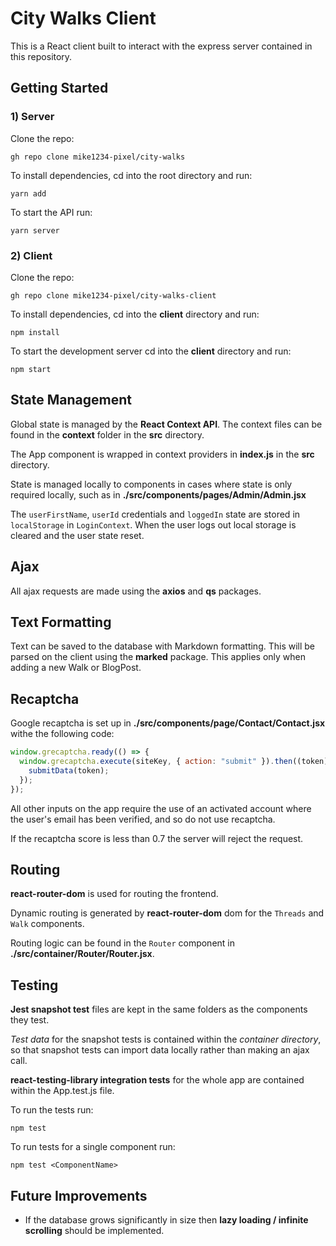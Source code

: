 <!-- @format -->

# City Walks Client

This is a React client built to interact with the express server contained in this repository.

## Getting Started

### 1) Server

Clone the repo:

`gh repo clone mike1234-pixel/city-walks`

To install dependencies, cd into the root directory and run:

`yarn add`

To start the API run:

`yarn server`

### 2) Client

Clone the repo:

`gh repo clone mike1234-pixel/city-walks-client`

To install dependencies, cd into the **client** directory and run:

`npm install`

To start the development server cd into the **client** directory and run:

`npm start`

## State Management

Global state is managed by the **React Context API**. The context files can be found in the **context** folder in the **src** directory.

The App component is wrapped in context providers in **index.js** in the **src** directory.

State is managed locally to components in cases where state is only required locally, such as in **./src/components/pages/Admin/Admin.jsx**

The `userFirstName`, `userId` credentials and `loggedIn` state are stored in `localStorage` in `LoginContext`. When the user logs out local storage is cleared and the user state reset.

## Ajax

All ajax requests are made using the **axios** and **qs** packages.

## Text Formatting

Text can be saved to the database with Markdown formatting. This will be parsed on the client using the **marked** package. This applies only when adding a new Walk or BlogPost.

## Recaptcha

Google recaptcha is set up in **./src/components/page/Contact/Contact.jsx** withe the following code:

```javascript
window.grecaptcha.ready(() => {
  window.grecaptcha.execute(siteKey, { action: "submit" }).then((token) => {
    submitData(token);
  });
});
```

All other inputs on the app require the use of an activated account where the user's email has been verified, and so do not use recaptcha.

If the recaptcha score is less than 0.7 the server will reject the request.

## Routing

**react-router-dom** is used for routing the frontend.

Dynamic routing is generated by **react-router-dom** dom for the `Threads` and `Walk` components.

Routing logic can be found in the `Router` component in **./src/container/Router/Router.jsx**.

## Testing

**Jest snapshot test** files are kept in the same folders as the components they test.

_Test data_ for the snapshot tests is contained within the _container directory_, so that snapshot tests can import data locally rather than making an ajax call.

**react-testing-library integration tests** for the whole app are contained within the App.test.js file.

To run the tests run:

`npm test`

To run tests for a single component run:

`npm test <ComponentName>`

## Future Improvements

- If the database grows significantly in size then **lazy loading / infinite scrolling** should be implemented.
